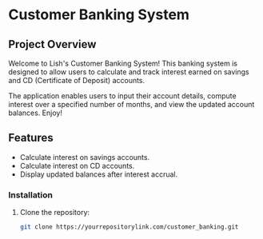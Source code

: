
# Customer Banking System

## Project Overview

Welcome to Lish's Customer Banking System! This banking system is designed to allow users to calculate and track interest earned on savings and CD (Certificate of Deposit) accounts. 

The application enables users to input their account details, compute interest over a specified number of months, and view the updated account balances. Enjoy!

## Features

- Calculate interest on savings accounts.
- Calculate interest on CD accounts.
- Display updated balances after interest accrual.

### Installation

1. Clone the repository:

   ```bash
   git clone https://yourrepositorylink.com/customer_banking.git
